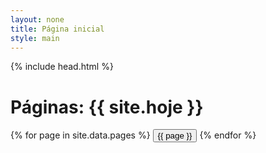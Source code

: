 ```yaml
---
layout: none
title: Página inicial
style: main
---
```


{% include head.html %}
<body>
  <h1>Páginas: {{ site.hoje }}</h1>
  <div class="centralizado">
    {% for page in site.data.pages %}
      <a href="{{ '/' | relative_url }}{{ page | downcase | replace: " ", "_" }}/"><button>{{ page }}</button></a>
    {% endfor %}
  </div>
</body>
